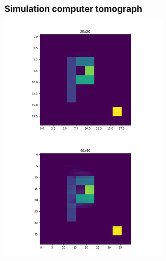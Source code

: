 <h1>Simulation computer tomograph </h1>
<div>
  <img src="https://github.com/Qbason/Polsl-subjects/blob/main/Project-tomografia-komputerowa/Figure_1.png"/>
 </div>
<div>
  <img src="https://github.com/Qbason/Polsl-subjects/blob/main/Project-tomografia-komputerowa/Figure_2.png"/>
 </div>
